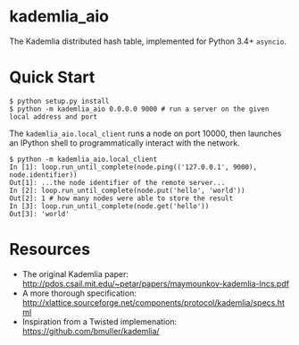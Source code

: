 kademlia_aio
============

The Kademlia distributed hash table, implemented for Python 3.4+ `asyncio`.

Quick Start
===========

```
$ python setup.py install
$ python -m kademlia_aio 0.0.0.0 9000 # run a server on the given local address and port
```

The `kademlia_aio.local_client` runs a node on port 10000, then launches
an IPython shell to programmatically interact with the network.

```
$ python -m kademlia_aio.local_client
In [1]: loop.run_until_complete(node.ping(('127.0.0.1', 9000), node.identifier))
Out[1]: ...the node identifier of the remote server...
In [2]: loop.run_until_complete(node.put('hello', 'world'))
Out[2]: 1 # how many nodes were able to store the result
In [3]: loop.run_until_complete(node.get('hello'))
Out[3]: 'world'
```

Resources
=========

* The original Kademlia paper: http://pdos.csail.mit.edu/~petar/papers/maymounkov-kademlia-lncs.pdf
* A more thorough specification: http://xlattice.sourceforge.net/components/protocol/kademlia/specs.html
* Inspiration from a Twisted implemenation: https://github.com/bmuller/kademlia/

